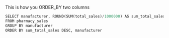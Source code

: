 This is how you ORDER_BY two columns
```python
SELECT manufacturer, ROUND(SUM(total_sales)/1000000) AS sum_total_sales
FROM pharmacy_sales
GROUP BY manufacturer
ORDER BY sum_total_sales DESC, manufacturer
```
